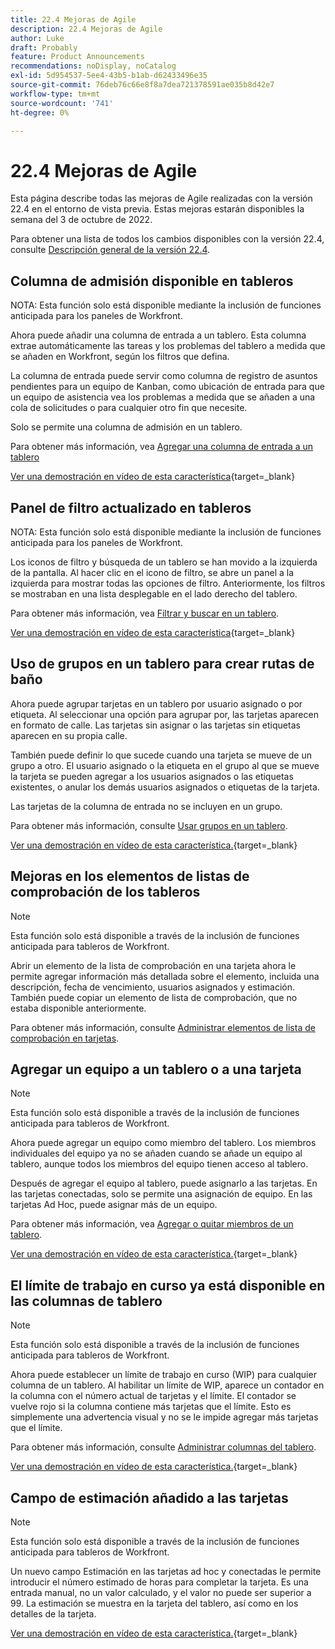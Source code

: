 ```yaml
---
title: 22.4 Mejoras de Agile
description: 22.4 Mejoras de Agile
author: Luke
draft: Probably
feature: Product Announcements
recommendations: noDisplay, noCatalog
exl-id: 5d954537-5ee4-43b5-b1ab-d62433496e35
source-git-commit: 76deb76c66e8f8a7dea721378591ae035b8d42e7
workflow-type: tm+mt
source-wordcount: '741'
ht-degree: 0%

---
```


# 22.4 Mejoras de Agile

Esta página describe todas las mejoras de Agile realizadas con la versión 22.4 en el entorno de vista previa. Estas mejoras estarán disponibles la semana del 3 de octubre de 2022.

Para obtener una lista de todos los cambios disponibles con la versión 22.4, consulte [Descripción general de la versión 22.4](/help/quicksilver/product-announcements/product-releases/22.4-release-activity/22-4-release-overview.md).

## Columna de admisión disponible en tableros

NOTA: Esta función solo está disponible mediante la inclusión de funciones anticipada para los paneles de Workfront.

Ahora puede añadir una columna de entrada a un tablero. Esta columna extrae automáticamente las tareas y los problemas del tablero a medida que se añaden en Workfront, según los filtros que defina.

La columna de entrada puede servir como columna de registro de asuntos pendientes para un equipo de Kanban, como ubicación de entrada para que un equipo de asistencia vea los problemas a medida que se añaden a una cola de solicitudes o para cualquier otro fin que necesite.

Solo se permite una columna de admisión en un tablero.

Para obtener más información, vea [Agregar una columna de entrada a un tablero](/help/quicksilver/agile/use-boards-agile-planning-tools/add-intake-column-to-board.md)

[Ver una demostración en vídeo de esta característica](https://video.tv.adobe.com/v/3412867/){target=_blank}

## Panel de filtro actualizado en tableros

NOTA: Esta función solo está disponible mediante la inclusión de funciones anticipada para los paneles de Workfront.

Los iconos de filtro y búsqueda de un tablero se han movido a la izquierda de la pantalla. Al hacer clic en el icono de filtro, se abre un panel a la izquierda para mostrar todas las opciones de filtro. Anteriormente, los filtros se mostraban en una lista desplegable en el lado derecho del tablero.

Para obtener más información, vea [Filtrar y buscar en un tablero](/help/quicksilver/agile/get-started-with-boards/filter-search-in-board.md).

[Ver una demostración en vídeo de esta característica](https://video.tv.adobe.com/v/3412868/){target=_blank}

## Uso de grupos en un tablero para crear rutas de baño

Ahora puede agrupar tarjetas en un tablero por usuario asignado o por etiqueta. Al seleccionar una opción para agrupar por, las tarjetas aparecen en formato de calle. Las tarjetas sin asignar o las tarjetas sin etiquetas aparecen en su propia calle.

También puede definir lo que sucede cuando una tarjeta se mueve de un grupo a otro. El usuario asignado o la etiqueta en el grupo al que se mueve la tarjeta se pueden agregar a los usuarios asignados o las etiquetas existentes, o anular los demás usuarios asignados o etiquetas de la tarjeta.

Las tarjetas de la columna de entrada no se incluyen en un grupo.

Para obtener más información, consulte [Usar grupos en un tablero](/help/quicksilver/agile/use-boards-agile-planning-tools/group-cards-on-board.md).

[Ver una demostración en vídeo de esta característica.](https://video.tv.adobe.com/v/3412869/){target=_blank}

## Mejoras en los elementos de listas de comprobación de los tableros

>[!NOTE]
>
>Esta función solo está disponible a través de la inclusión de funciones anticipada para tableros de Workfront.

Abrir un elemento de la lista de comprobación en una tarjeta ahora le permite agregar información más detallada sobre el elemento, incluida una descripción, fecha de vencimiento, usuarios asignados y estimación. También puede copiar un elemento de lista de comprobación, que no estaba disponible anteriormente.

Para obtener más información, consulte [Administrar elementos de lista de comprobación en tarjetas](/help/quicksilver/agile/get-started-with-boards/manage-checklist-items.md).

## Agregar un equipo a un tablero o a una tarjeta

>[!NOTE]
>
>Esta función solo está disponible a través de la inclusión de funciones anticipada para tableros de Workfront.

Ahora puede agregar un equipo como miembro del tablero. Los miembros individuales del equipo ya no se añaden cuando se añade un equipo al tablero, aunque todos los miembros del equipo tienen acceso al tablero.

Después de agregar el equipo al tablero, puede asignarlo a las tarjetas. En las tarjetas conectadas, solo se permite una asignación de equipo. En las tarjetas Ad Hoc, puede asignar más de un equipo.

Para obtener más información, vea [Agregar o quitar miembros de un tablero](/help/quicksilver/agile/get-started-with-boards/add-members-to-board.md).

[Ver una demostración en vídeo de esta característica.](https://video.tv.adobe.com/v/3412870/){target=_blank}

## El límite de trabajo en curso ya está disponible en las columnas de tablero

>[!NOTE]
>
>Esta función solo está disponible a través de la inclusión de funciones anticipada para tableros de Workfront.

Ahora puede establecer un límite de trabajo en curso (WIP) para cualquier columna de un tablero. Al habilitar un límite de WIP, aparece un contador en la columna con el número actual de tarjetas y el límite. El contador se vuelve rojo si la columna contiene más tarjetas que el límite. Esto es simplemente una advertencia visual y no se le impide agregar más tarjetas que el límite.

Para obtener más información, consulte [Administrar columnas del tablero](/help/quicksilver/agile/get-started-with-boards/manage-board-columns.md).

[Ver una demostración en vídeo de esta característica.](https://video.tv.adobe.com/v/3412871/){target=_blank}

## Campo de estimación añadido a las tarjetas

>[!NOTE]
>
>Esta función solo está disponible a través de la inclusión de funciones anticipada para tableros de Workfront.

Un nuevo campo Estimación en las tarjetas ad hoc y conectadas le permite introducir el número estimado de horas para completar la tarjeta. Es una entrada manual, no un valor calculado, y el valor no puede ser superior a 99. La estimación se muestra en la tarjeta del tablero, así como en los detalles de la tarjeta.

[Ver una demostración en vídeo de esta característica.](https://video.tv.adobe.com/v/3412872/){target=_blank}